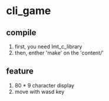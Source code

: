 # cli_game

## compile

1. first, you need lmt_c_library
2. then, enther 'make' on the 'content/'

## feature

1. 80 * 9 character display
2. move with wasd key
